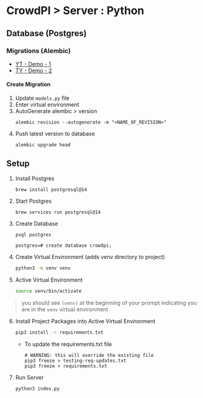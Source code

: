 # CrowdPI > Server : Python

## Database (Postgres)

### Migrations (Alembic)

- [YT - Demo - 1](https://www.youtube.com/watch?v=bfelC61XKO4)
- [TY - Demo - 2](https://www.youtube.com/watch?v=i9RX03zFDHU)

#### Create Migration

1. Update `models.py` file
2. Enter virtual environment
3. AutoGenerate alembic > version
    ```
    alembic revision --autogenerate -m "<NAME_OF_REVISION>"
    ```
4. Push latest version to database
    ```
    alembic upgrade head
    ```

## Setup
1. Install Postgres
    ```
    brew install postgresql@14
    ```

2. Start Postgres
    ```
    brew services run postgresql@14
    ```

3. Create Database
    ```
    psql postgres

    postgres=# create database crowdpi;
    ```

4. Create Virtual Environment (adds venv directory to project)
    ```bash
    python3 -m venv venv
    ```

5. Active Virtual Environment
    ```bash
    source venv/bin/activate
    ```

> you should see `(venv)` at the beginning of your prompt indicating you are in the `venv` virtual environment

6. Install Project Packages into Active Virtual Environment

    ```bash
    pip3 install -r requirements.txt
    ```

    - To update the requirements.txt file
        ```
        # WARNING: this will override the existing file
        pip3 freeze > testing-req-updates.txt
        pip3 freeze > requirements.txt
        ```

7. Run Server
    ```bash
    python3 index.py
    ```
